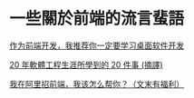 # 一些關於前端的流言蜚語

[作为前端开发，我推荐你一定要学习桌面软件开发](https://juejin.cn/post/7208732059464384549)

[20 年軟體工程生涯所學到的 20 件事 (摘譯)](https://blog.gcos.me/post/2022-04-03_20-things-ive-learned-in-my-20-years-as-a-software-engineer/)

[我在阿里招前端，我该怎么帮你？（文末有福利）](https://mp.weixin.qq.com/s?__biz=MzA5MjQwMzQyNw==&mid=2650745461&idx=1&sn=eee04a825483aa9187b4e5f52b20b2fe&scene=21#wechat_redirect)
